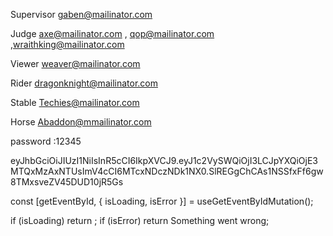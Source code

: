Supervisor
gaben@mailinator.com

Judge
axe@mailinator.com , qop@mailinator.com ,wraithking@mailinator.com

Viewer
weaver@mailinator.com

Rider
dragonknight@mailinator.com

Stable
Techies@mailinator.com

Horse
Abaddon@mmailinator.com

password :12345

eyJhbGciOiJIUzI1NiIsInR5cCI6IkpXVCJ9.eyJ1c2VySWQiOjI3LCJpYXQiOjE3MTQxMzAxNTUsImV4cCI6MTcxNDczNDk1NX0.SlREGgChCAs1NSSfxFf6gw8TMxsveZV45DUD10jR5Gs

const [getEventById, { isLoading, isError }] = useGetEventByIdMutation();

if (isLoading) return <Loader />;
if (isError) return <Appheading>Something went wrong</Appheading>;
